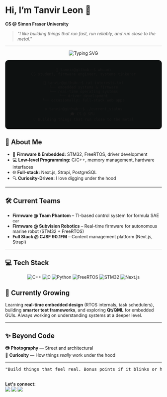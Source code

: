 
# Hi, I’m Tanvir Leon 👋

**CS @ Simon Fraser University**  
> *"I like building things that run fast, run reliably, and run close to the metal."*
---

<div align="center">

![Typing SVG](https://readme-typing-svg.demolab.com?font=Fira+Code&size=22&pause=1000&color=00FFB7&center=true&vCenter=true&width=550&lines=Booting+terminal+session...;Welcome+back%2C+Tanvir.;Firmware+Engineer+in+training;Always+curious...)

<div style="background:#0e1111;padding:10px;border-radius:10px;">

```
👤 tanvir@github:~$ whoami
CS student, firmware engineer, systems tinkerer

📂 tanvir@github:~$ cat interests.txt
└── embedded systems & firmware
└── real-time operating systems
└── driver development
└── occasionally: full-stack web apps

⚙️ tanvir@github:~$ ./current_status
🎓 CS @ SFU 
💡 Building things that run close to the metal
```

</div>
</div>

## 🚀 About Me

- 🔧 **Firmware & Embedded:** STM32, FreeRTOS, driver development
- 💻 **Low-level Programming:** C/C++, memory management, hardware interfaces
- 🌐 **Full-stack:** Next.js, Strapi, PostgreSQL
- 🔍 **Curiosity-Driven:** I love digging under the hood

---

## 🛠️ Current Teams

- **Firmware @ Team Phantom** – TI-based control system for formula SAE car
- **Firmware @ Subvision Robotics** – Real-time firmware for autonomous marine robot (STM32 + FreeRTOS)  
- **Full Stack @ CJSF 90.1FM** – Content management platform (Next.js, Strapi)

---

## 💻 Tech Stack

<p align="center">
  <img src="https://img.shields.io/badge/C++-00599C?style=flat&logo=cplusplus&logoColor=white" alt="C++" />
  <img src="https://img.shields.io/badge/C-A8B9CC?style=flat&logo=c&logoColor=black" alt="C" />
  <img src="https://img.shields.io/badge/Python-3776AB?style=flat&logo=python&logoColor=white" alt="Python" />
  <img src="https://img.shields.io/badge/FreeRTOS-28B463?style=flat&logo=freertos&logoColor=white" alt="FreeRTOS" />
  <img src="https://img.shields.io/badge/STM32-03234B?style=flat&logo=stmicroelectronics&logoColor=white" alt="STM32" />
  <img src="https://img.shields.io/badge/Next.js-000000?style=flat&logo=nextdotjs&logoColor=white" alt="Next.js" />
</p>


## 🌱 Currently Growing

Learning **real-time embedded design** (RTOS internals, task schedulers), building **smarter test frameworks**, and exploring **Qt/QML** for embedded GUIs. Always working on understanding systems at a deeper level.

---

## ✨ Beyond Code

📷 **Photography** — Street and architectural  
🧠 **Curiosity** — How things *really* work under the hood

---

<p align="center">
  <pre>"Build things that feel real. Bonus points if it blinks or has a memory leak."</pre>
  <br/>
  <b>Let's connect:</b><br/>
  <a href="https://github.com/tanvirleon"><img src="https://img.shields.io/badge/GitHub-181717?style=flat&logo=github&logoColor=white"/></a>
  <a href="https://www.linkedin.com/in/tanvirleon/"><img src="https://img.shields.io/badge/LinkedIn-0077B5?style=flat&logo=linkedin&logoColor=white"/></a>
  <a href="mailto:your.email@example.com"><img src="https://img.shields.io/badge/Email-D14836?style=flat&logo=gmail&logoColor=white"/></a>
</p>
